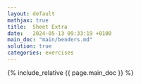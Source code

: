 ```yaml
---
layout: default
mathjax: true
title:  Sheet Extra
date:   2024-05-13 09:33:19 +0100
main_doc: "main/benders.md"
solution: true
categories: exercises
---
```


{% include_relative {{ page.main_doc }} %}